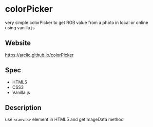 # colorPicker
very simple colorPicker to get RGB value from a photo in local or online using vanilla.js


## Website
https://arclic.github.io/colorPicker


## Spec
* HTML5
* CSS3
* Vanilla.js


## Description
use `<canvas>` element in HTML5 and getImageData method
